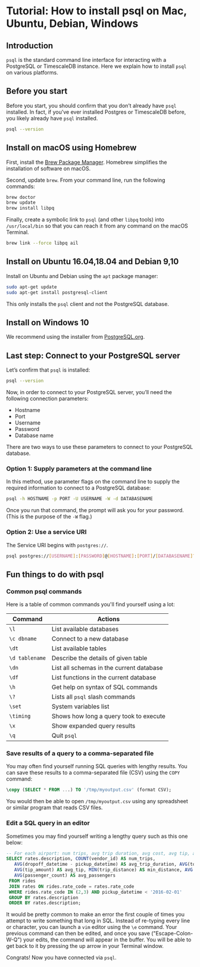 # Tutorial: How to install psql on Mac, Ubuntu, Debian, Windows

## Introduction
`psql` is the standard command line interface for interacting with a PostgreSQL 
or TimescaleDB instance. Here we explain how to install `psql` on various platforms.

## Before you start
Before you start, you should confirm that you don’t already have `psql` installed. 
In fact, if you’ve ever installed Postgres or TimescaleDB before, you likely already 
have `psql` installed.

```bash
psql --version
```

## Install on macOS using Homebrew
First, install the [Brew Package Manager][brew-package-manager]. Homebrew simplifies
the installation of software on macOS.

Second, update `brew`. From your command line, run the following commands:

```bash
brew doctor
brew update
brew install libpq
```

Finally, create a symbolic link to `psql` (and other `libpq` tools) into `/usr/local/bin`
so that you can reach it from any command on the macOS Terminal.

```bash
brew link --force libpq ail
```

## Install on Ubuntu 16.04,18.04 and Debian 9,10
Install on Ubuntu and Debian using the `apt` package manager:

```bash
sudo apt-get update
sudo apt-get install postgresql-client
```

<highlight type="tip"> This only installs the `psql` client and not the PostgreSQL database.</highlight>

## Install on Windows 10
We recommend using the installer from [PostgreSQL.org][windows-installer].

## Last step: Connect to your PostgreSQL server
Let’s confirm that `psql` is installed:

```bash
psql --version
```

Now, in order to connect to your PostgreSQL server, you’ll need the following 
connection parameters:
- Hostname
- Port
- Username
- Password
- Database name

There are two ways to use these parameters to connect to your PostgreSQL database.

### Option 1: Supply parameters at the command line
In this method, use parameter flags on the command line to supply the required
information to connect to a PostgreSQL database: 

```bash
psql -h HOSTNAME -p PORT -U USERNAME -W -d DATABASENAME
```

Once you run that command, the prompt will ask you for your password. (This is the purpose 
of the `-W` flag.)

### Option 2: Use a service URI
The Service URI begins with `postgres://`.

```bash
psql postgres://[USERNAME]:[PASSWORD]@[HOSTNAME]:[PORT]/[DATABASENAME]?sslmode=require
```

## Fun things to do with psql

### Common psql commands
Here is a table of common commands you'll find yourself using a lot:

| Command       |      Actions                             |
|---------------|------------------------------------------|
|`\l`	          | List available databases                 |
|`\c dbname`    | Connect to a new database                |
|`\dt`	        | List available tables                    |
|`\d tablename` | Describe the details of given table      |
|`\dn`          | List all schemas in the current database |
|`\df`          | List functions in the current database   |
|`\h`           | Get help on syntax of SQL commands       |
|`\?`           | Lists all `psql` slash commands          |
|`\set`         | System variables list                    |
|`\timing`      | Shows how long a query took to execute   |
|`\x`           | Show expanded query results              |
|`\q`           | Quit `psql`                              |

### Save results of a query to a comma-separated file
You may often find yourself running SQL queries with lengthy results. You can save these
results to a comma-separated file (CSV) using the `COPY` command:

```sql
\copy (SELECT * FROM ...) TO '/tmp/myoutput.csv' (format CSV);
```

You would then be able to open `/tmp/myoutput.csv` using any spreadsheet or similar
program that reads CSV files.

### Edit a SQL query in an editor
Sometimes you may find yourself writing a lengthy query such as this one below:

```sql
-- For each airport: num trips, avg trip duration, avg cost, avg tip, avg distance, min distance, max distance, avg number of passengers
SELECT rates.description, COUNT(vendor_id) AS num_trips,
   AVG(dropoff_datetime - pickup_datetime) AS avg_trip_duration, AVG(total_amount) AS avg_total,
   AVG(tip_amount) AS avg_tip, MIN(trip_distance) AS min_distance, AVG (trip_distance) AS avg_distance, MAX(trip_distance) AS max_distance,
   AVG(passenger_count) AS avg_passengers
 FROM rides
 JOIN rates ON rides.rate_code = rates.rate_code
 WHERE rides.rate_code IN (2,3) AND pickup_datetime < '2016-02-01'
 GROUP BY rates.description 
 ORDER BY rates.description;
```

It would be pretty common to make an error the first couple of times you attempt to
write something that long in SQL. Instead of re-typing every line or character,
you can launch a `vim` editor using the `\e` command. Your previous command can 
then be edited, and once you save ("Escape-Colon-W-Q") your edits, the command will 
appear in the buffer. You will be able to get back to it by pressing the up arrow
in your Terminal window.

Congrats! Now you have connected via `psql`.


[brew-package-manager]: https://brew.sh/
[windows-installer]: https://www.postgresql.org/download/windows/
[hello-timescale]: /tutorials/tutorial-hello-timescale
